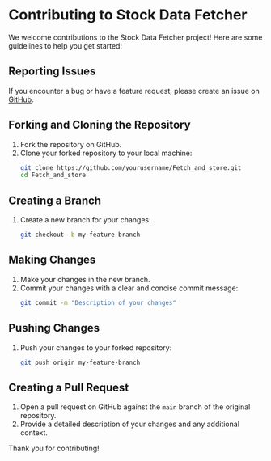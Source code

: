 # Contributing to Stock Data Fetcher

We welcome contributions to the Stock Data Fetcher project! Here are some guidelines to help you get started:

## Reporting Issues

If you encounter a bug or have a feature request, please create an issue on [GitHub](https://github.com/DeepanshuTIET/Fetch_and_store/issues).

## Forking and Cloning the Repository

1. Fork the repository on GitHub.
2. Clone your forked repository to your local machine:
    ```bash
    git clone https://github.com/yourusername/Fetch_and_store.git
    cd Fetch_and_store
    ```

## Creating a Branch

1. Create a new branch for your changes:
    ```bash
    git checkout -b my-feature-branch
    ```

## Making Changes

1. Make your changes in the new branch.
2. Commit your changes with a clear and concise commit message:
    ```bash
    git commit -m "Description of your changes"
    ```

## Pushing Changes

1. Push your changes to your forked repository:
    ```bash
    git push origin my-feature-branch
    ```

## Creating a Pull Request

1. Open a pull request on GitHub against the `main` branch of the original repository.
2. Provide a detailed description of your changes and any additional context.

Thank you for contributing!
